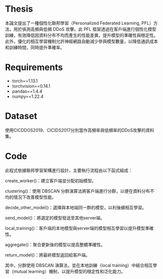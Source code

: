 # Thesis

本論文提出了一種個性化聯邦學習（Personalized Federated Learning, PFL）方法，用於偵測高頻與低頻 DDoS 攻擊。此 PFL 框架透過在客戶端進行個性化模型訓練，有效降低因資料分布不均而產生的性能差異，提升模型的準確性與穩定性。此外，優化的相互學習機制允許神經網路自動減少參與模型數量，以降低通訊成本和訓練時間，同時提升準確率。

# Requirements
* torch==1.13.1
* torchvision==0.14.1
* pandas==1.4.4
* numpy==1.22.4

# Dataset
使用CICDDOS2019、CICIDS2017分別當作高頻率與低頻率的DDoS攻擊的資料集。

# Code
此程式依據聯邦學習架構進行設計，主要執行流程由以下函式組成：

create_worker()：建立客戶端並分配初始模型。

clustering()：使用 DBSCAN 分群演算法將客戶端進行分群，以便在資料分布不均的情況下改善模型性能。

decide_other_model()：選擇與本地端同一群的模型，以利後續相互學習。

send_model()：將選定的模型發送至其他server端。

local_training()：客戶端的本地模型與server端的模型相互學習以提升模型準確性。

aggregate()：聚合更新後的模型以提高整體準確性。

return_model()：將最終模型返回給客戶端。


其中，分群使用 DBSCAN 演算法，並在本地訓練（local training）中結合相互學習（mutual learning）機制，以提升模型的穩定性和泛化能力。



